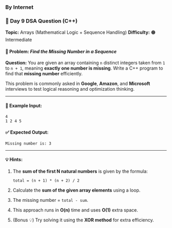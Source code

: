 ### By Internet

### 🔹 **Day 9 DSA Question (C++)**

**Topic:** Arrays (Mathematical Logic + Sequence Handling)
**Difficulty:** 🟠 Intermediate

#### 🧩 Problem: *Find the Missing Number in a Sequence*

**Question:**
You are given an array containing `n` distinct integers taken from `1` to `n + 1`, meaning **exactly one number is missing**.
Write a C++ program to find that **missing number** efficiently.

This problem is commonly asked in **Google**, **Amazon**, and **Microsoft** interviews to test logical reasoning and optimization thinking.

---

#### 🧠 **Example Input:**

```
4  
1 2 4 5
```

#### ✅ **Expected Output:**

```
Missing number is: 3
```

---

#### 💡 **Hints:**

1. The **sum of the first N natural numbers** is given by the formula:

   ```
   total = (n + 1) * (n + 2) / 2
   ```
2. Calculate the **sum of the given array elements** using a loop.
3. The missing number = `total - sum`.
4. This approach runs in **O(n)** time and uses **O(1)** extra space.
5. (Bonus 💡) Try solving it using the **XOR method** for extra efficiency.